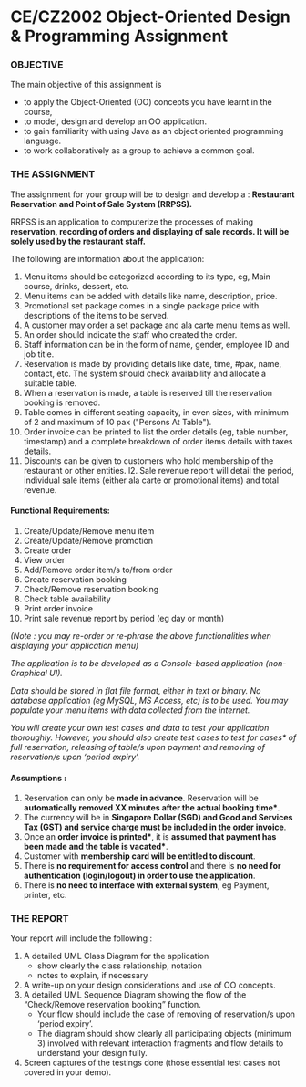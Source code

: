 # CE/CZ2002 Object-Oriented Design & Programming Assignment


### OBJECTIVE

The main objective of this assignment is
- to apply the Object-Oriented (OO) concepts you have learnt in the course,
- to model, design and develop an OO application.
- to gain familiarity with using Java as an object oriented programming language.
- to work collaboratively as a group to achieve a common goal.

### THE ASSIGNMENT

The assignment for your group will be to design and develop a : **Restaurant Reservation and Point of Sale System (RRPSS).**

RRPSS is an application to computerize the processes of making **reservation, recording of orders and displaying of sale records. It will be solely used by the restaurant staff.**

The following are information about the application:
1. Menu items should be categorized according to its type, eg, Main course, drinks, dessert, etc.
2. Menu items can be added with details like name, description, price.
3. Promotional set package comes in a single package price with descriptions of the items to be served.
4. A customer may order a set package and ala carte menu items as well.
5. An order should indicate the staff who created the order.
6. Staff information can be in the form of name, gender, employee ID and job title.
7. Reservation is made by providing details like date, time, #pax, name, contact, etc. The system should check availability and allocate a suitable table.
8. When a reservation is made, a table is reserved till the reservation booking is removed.
9. Table comes in different seating capacity, in even sizes, with minimum of 2 and maximum of 10 pax ("Persons At Table").
10. Order invoice can be printed to list the order details (eg, table number, timestamp) and a complete breakdown of order items details with taxes details.
11. Discounts can be given to customers who hold membership of the restaurant or other entities.
l2. Sale revenue report will detail the period, individual sale items (either ala carte or promotional items) and total revenue.

#### Functional Requirements:
1. Create/Update/Remove menu item
2. Create/Update/Remove promotion
3. Create order
4. View order
5. Add/Remove order item/s to/from order
6. Create reservation booking
7. Check/Remove reservation booking
8. Check table availability
9. Print order invoice
10. Print sale revenue report by period (eg day or month)

_(Note : you may re-order or re-phrase the above functionalities when displaying your application menu)_

_The application is to be developed as a Console-based application (non-Graphical UI)._

_Data should be stored in flat file format, either in text or binary. No database application (eg MySQL, MS Access, etc) is to be used. You may populate your menu items with data collected from the internet._

_You will create your own test cases and data to test your application thoroughly. However, you should also create test cases to test for cases* of full reservation, releasing of table/s upon payment and removing of reservation/s upon ‘period expiry’._

#### Assumptions :
1. Reservation can only be __made in advance__. Reservation will be __automatically removed XX minutes after the actual booking time*__.
2. The currency will be in __Singapore Dollar (SGD) and Good and Services Tax (GST) and service charge must be included in the order invoice__.
3. Once an __order invoice is printed*__, it is __assumed that payment has been made and the table is vacated*__.
4. Customer with __membership card will be entitled to discount__.
5. There is __no requirement for access control__ and there is __no need for authentication (login/logout) in order to use the application__.
6. There is __no need to interface with external system__, eg Payment, printer, etc.

### THE REPORT
Your report will include the following :
1. A detailed UML Class Diagram for the application
    - show clearly the class relationship, notation
    - notes to explain, if necessary    
2. A write-up on your design considerations and use of OO concepts.
3. A detailed UML Sequence Diagram showing the flow of the “Check/Remove reservation booking” function.
    - Your flow should include the case of removing of reservation/s upon ‘period expiry’.
    - The diagram should show clearly all participating objects (minimum 3) involved with relevant interaction fragments and flow details to understand your design fully.
4. Screen captures of the testings done (those essential test cases not covered in your demo).
